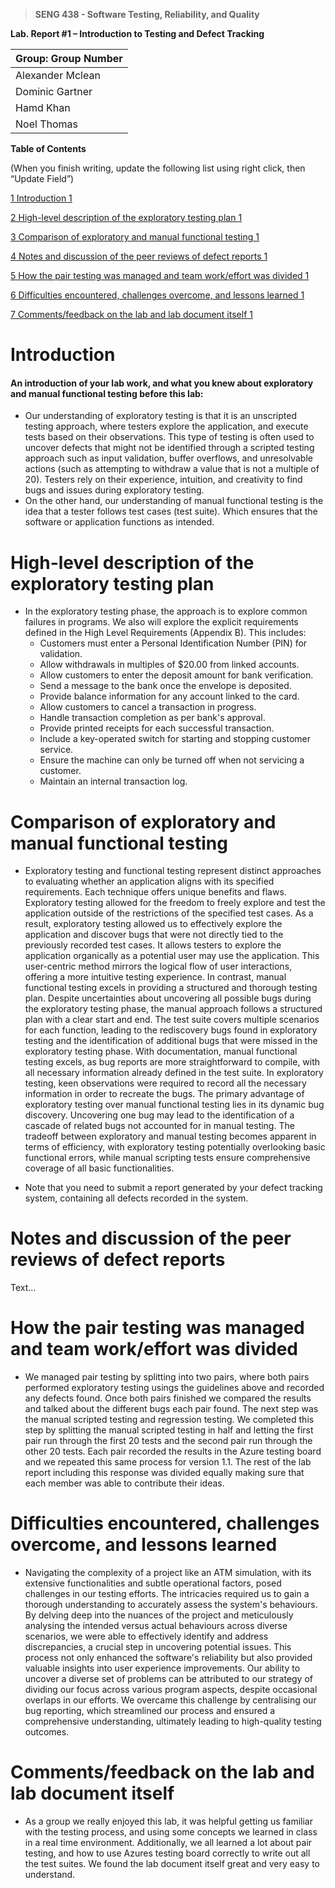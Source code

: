 >   **SENG 438 - Software Testing, Reliability, and Quality**

**Lab. Report \#1 – Introduction to Testing and Defect Tracking**

| Group: Group Number      |
|-----------------|
| Alexander Mclean                |   
| Dominic Gartner              |   
| Hamd Khan               |   
| Noel Thomas                |   


**Table of Contents**

(When you finish writing, update the following list using right click, then
“Update Field”)

[1 Introduction	1](#_Toc439194677)

[2 High-level description of the exploratory testing plan	1](#_Toc439194678)

[3 Comparison of exploratory and manual functional testing	1](#_Toc439194679)

[4 Notes and discussion of the peer reviews of defect reports	1](#_Toc439194680)

[5 How the pair testing was managed and team work/effort was
divided	1](#_Toc439194681)

[6 Difficulties encountered, challenges overcome, and lessons
learned	1](#_Toc439194682)

[7 Comments/feedback on the lab and lab document itself	1](#_Toc439194683)

# Introduction

#### An introduction of your lab work, and what you knew about exploratory and manual functional testing before this lab:

- Our understanding of exploratory testing is that it is an unscripted testing approach, where testers explore the application, and execute tests based on their observations. This type of testing is often used to uncover defects that might not be identified through a scripted testing approach such as input validation, buffer overflows, and unresolvable actions (such as attempting to withdraw a value that is not a multiple of 20). Testers rely on their experience, intuition, and creativity to find bugs and issues during exploratory testing.
- On the other hand, our understanding of manual functional testing is the idea that a tester follows test cases (test suite). Which ensures that the software or application functions as intended. 

# High-level description of the exploratory testing plan

- In the exploratory testing phase, the approach is to explore common failures in programs. We also will explore the explicit requirements defined in the High Level Requirements (Appendix B). This includes:
    - Customers must enter a Personal Identification Number (PIN) for validation.
    - Allow withdrawals in multiples of $20.00 from linked accounts.
    - Allow customers to enter the deposit amount for bank verification.
    - Send a message to the bank once the envelope is deposited.
    - Provide balance information for any account linked to the card.
    - Allow customers to cancel a transaction in progress.
    - Handle transaction completion as per bank's approval.
    - Provide printed receipts for each successful transaction.
    - Include a key-operated switch for starting and stopping customer service.
    - Ensure the machine can only be turned off when not servicing a customer.
    - Maintain an internal transaction log.

# Comparison of exploratory and manual functional testing

- Exploratory testing and functional testing represent distinct approaches to evaluating whether an application aligns with its specified requirements. Each technique offers unique benefits and flaws.
Exploratory testing allowed for the freedom to freely explore and test the application outside of the restrictions of the specified test cases. As a result, exploratory testing allowed us to effectively explore the application and discover bugs that were not directly tied to the previously recorded test cases. It allows testers to explore the application organically as a potential user may use the application. This user-centric method mirrors the logical flow of user interactions, offering a more intuitive testing experience. 
In contrast, manual functional testing excels in providing a structured and thorough testing plan. Despite uncertainties about uncovering all possible bugs during the exploratory testing phase, the manual approach follows a structured plan with a clear start and end. The test suite covers multiple scenarios for each function, leading to the rediscovery bugs found in exploratory testing and the identification of additional bugs that were missed in the exploratory testing phase. 
With documentation, manual functional testing excels, as bug reports are more straightforward to compile, with all necessary information already defined in the test suite. In exploratory testing, keen observations were required to record all the necessary information in order to recreate the bugs.
The primary advantage of exploratory testing over manual functional testing lies in its dynamic bug discovery. Uncovering one bug may lead to the identification of a cascade of related bugs not accounted for in manual testing. The tradeoff between exploratory and manual testing becomes apparent in terms of efficiency, with exploratory testing potentially overlooking basic functional errors, while manual scripting tests ensure comprehensive coverage of all basic functionalities.


-   Note that you need to submit a report generated by your defect tracking
    system, containing all defects recorded in the system.

# Notes and discussion of the peer reviews of defect reports

Text…

# How the pair testing was managed and team work/effort was divided 

- We managed pair testing by splitting into two pairs, where both pairs performed exploratory testing usings the guidelines above and recorded any defects found. Once both pairs finished we compared the results and talked about the different bugs each pair found. The next step was the manual scripted testing and regression testing. We completed this step by splitting the manual scripted testing in half and letting the first pair run through the first 20 tests and the second pair run through the other 20 tests. Each pair recorded the results in the Azure testing board and we repeated this same process for version 1.1. The rest of the lab report including this response was divided equally making sure that each member was able to contribute their ideas.  

# Difficulties encountered, challenges overcome, and lessons learned

- Navigating the complexity of a project like an ATM simulation, with its extensive functionalities and subtle operational factors, posed challenges in our testing efforts. The intricacies required us to gain a thorough understanding to accurately assess the system's behaviours. By delving deep into the nuances of the project and meticulously analysing the intended versus actual behaviours across diverse scenarios, we were able to effectively identify and address discrepancies, a crucial step in uncovering potential issues. This process not only enhanced the software's reliability but also provided valuable insights into user experience improvements. Our ability to uncover a diverse set of problems can be attributed to our strategy of dividing our focus across various program aspects, despite occasional overlaps in our efforts. We overcame this challenge by centralising our bug reporting, which streamlined our process and ensured a comprehensive understanding, ultimately leading to high-quality testing outcomes.

# Comments/feedback on the lab and lab document itself

- As a group we really enjoyed this lab, it was helpful getting us familiar with the testing process, and using some concepts we learned in class in a real time environment. Additionally, we all learned a lot about pair testing, and how to use Azures testing board correctly to write out all the test suites. We found the lab document itself great and very easy to understand.
